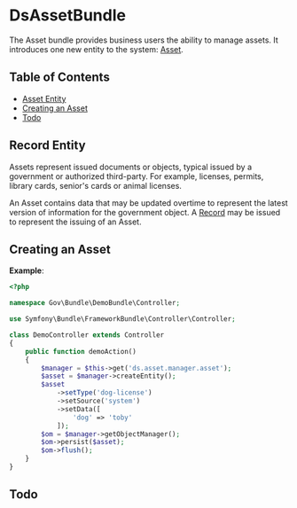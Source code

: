 # DsAssetBundle

The Asset bundle provides business users the ability to manage assets. It introduces one new entity to the system: [Asset](Entity/Asset.php).

## Table of Contents

- [Asset Entity](#asset-entity)
- [Creating an Asset](#creating-an-asset)
- [Todo](#todo)

## Record Entity

Assets represent issued documents or objects, typical issued by a government or authorized third-party. For example, licenses, permits, library cards, senior's cards or animal licenses.

An Asset contains data that may be updated overtime to represent the latest version of information for the government object. A [Record](../RecordBundle/Entity/Record.php) may be issued to represent the issuing of an Asset.

## Creating an Asset

**Example**:

```php
<?php

namespace Gov\Bundle\DemoBundle\Controller;

use Symfony\Bundle\FrameworkBundle\Controller\Controller;

class DemoController extends Controller
{
    public function demoAction()
    {
        $manager = $this->get('ds.asset.manager.asset');
        $asset = $manager->createEntity();
        $asset
            ->setType('dog-license')
            ->setSource('system')
            ->setData([
                'dog' => 'toby'
            ]);
        $om = $manager->getObjectManager();
        $om->persist($asset);
        $om->flush();
    }
}
```

## Todo
